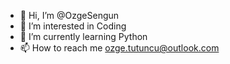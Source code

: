 - 👋 Hi, I’m @OzgeSengun
- 👀 I’m interested in Coding
- 🌱 I’m currently learning Python
- 📫 How to reach me ozge.tutuncu@outlook.com
